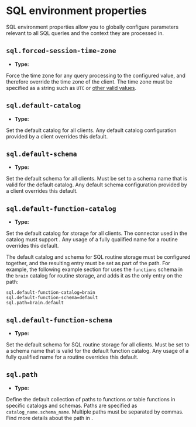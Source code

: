 # SQL environment properties

SQL environment properties allow you to globally configure parameters relevant
to all SQL queries and the context they are processed in.

## `sql.forced-session-time-zone`

- **Type:** [](prop-type-string)

Force the time zone for any query processing to the configured value, and
therefore override the time zone of the client. The time zone must be specified
as a string such as `UTC` or [other valid
values](timestamp-p-with-time-zone-data-type).

## `sql.default-catalog`

- **Type:** [](prop-type-string)

Set the default catalog for all clients. Any default catalog configuration
provided by a client overrides this default.

## `sql.default-schema`

- **Type:** [](prop-type-string)

Set the default schema for all clients. Must be set to a schema name that is
valid for the default catalog. Any default schema configuration provided by a
client overrides this default.

## `sql.default-function-catalog`

- **Type:** [](prop-type-string)

Set the default catalog for [](/udf) storage for all clients.
The connector used in the catalog must support [](sql-routine-management). Any
usage of a fully qualified name for a routine overrides this default.

The default catalog and schema for SQL routine storage must be configured
together, and the resulting entry must be set as part of the path. For example,
the following example section for [](config-properties) uses the `functions`
schema in the `brain` catalog for routine storage, and adds it as the only entry
on the path:

```properties
sql.default-function-catalog=brain
sql.default-function-schema=default
sql.path=brain.default
```

## `sql.default-function-schema`

- **Type:** [](prop-type-string)

Set the default schema for SQL routine storage for all clients. Must be set to a
schema name that is valid for the default function catalog. Any usage of a fully
qualified name for a routine overrides this default.

## `sql.path`

- **Type:** [](prop-type-string)

Define the default collection of paths to functions or table functions in
specific catalogs and schemas. Paths are specified as
`catalog_name.schema_name`. Multiple paths must be separated by commas. Find
more details about the path in [](/sql/set-path).
